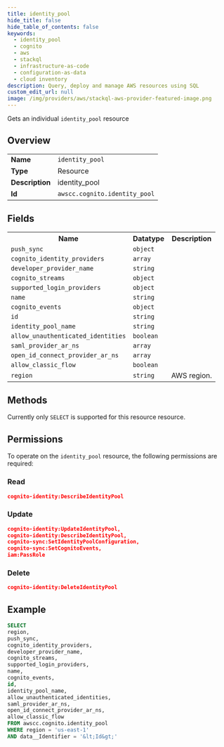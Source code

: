 ```yaml
---
title: identity_pool
hide_title: false
hide_table_of_contents: false
keywords:
  - identity_pool
  - cognito
  - aws
  - stackql
  - infrastructure-as-code
  - configuration-as-data
  - cloud inventory
description: Query, deploy and manage AWS resources using SQL
custom_edit_url: null
image: /img/providers/aws/stackql-aws-provider-featured-image.png
---
```

Gets an individual <code>identity_pool</code> resource

## Overview
<table><tbody>
<tr><td><b>Name</b></td><td><code>identity_pool</code></td></tr>
<tr><td><b>Type</b></td><td>Resource</td></tr>
<tr><td><b>Description</b></td><td>identity_pool</td></tr>
<tr><td><b>Id</b></td><td><code>awscc.cognito.identity_pool</code></td></tr>
</tbody></table>

## Fields
<table><tbody>
<tr><th>Name</th><th>Datatype</th><th>Description</th></tr>
<tr><td><code>push_sync</code></td><td><code>object</code></td><td></td></tr>
<tr><td><code>cognito_identity_providers</code></td><td><code>array</code></td><td></td></tr>
<tr><td><code>developer_provider_name</code></td><td><code>string</code></td><td></td></tr>
<tr><td><code>cognito_streams</code></td><td><code>object</code></td><td></td></tr>
<tr><td><code>supported_login_providers</code></td><td><code>object</code></td><td></td></tr>
<tr><td><code>name</code></td><td><code>string</code></td><td></td></tr>
<tr><td><code>cognito_events</code></td><td><code>object</code></td><td></td></tr>
<tr><td><code>id</code></td><td><code>string</code></td><td></td></tr>
<tr><td><code>identity_pool_name</code></td><td><code>string</code></td><td></td></tr>
<tr><td><code>allow_unauthenticated_identities</code></td><td><code>boolean</code></td><td></td></tr>
<tr><td><code>saml_provider_ar_ns</code></td><td><code>array</code></td><td></td></tr>
<tr><td><code>open_id_connect_provider_ar_ns</code></td><td><code>array</code></td><td></td></tr>
<tr><td><code>allow_classic_flow</code></td><td><code>boolean</code></td><td></td></tr>
<tr><td><code>region</code></td><td><code>string</code></td><td>AWS region.</td></tr>

</tbody></table>

## Methods
Currently only <code>SELECT</code> is supported for this resource resource.

## Permissions

To operate on the <code>identity_pool</code> resource, the following permissions are required:

### Read
```json
cognito-identity:DescribeIdentityPool
```

### Update
```json
cognito-identity:UpdateIdentityPool,
cognito-identity:DescribeIdentityPool,
cognito-sync:SetIdentityPoolConfiguration,
cognito-sync:SetCognitoEvents,
iam:PassRole
```

### Delete
```json
cognito-identity:DeleteIdentityPool
```


## Example
```sql
SELECT
region,
push_sync,
cognito_identity_providers,
developer_provider_name,
cognito_streams,
supported_login_providers,
name,
cognito_events,
id,
identity_pool_name,
allow_unauthenticated_identities,
saml_provider_ar_ns,
open_id_connect_provider_ar_ns,
allow_classic_flow
FROM awscc.cognito.identity_pool
WHERE region = 'us-east-1'
AND data__Identifier = '&lt;Id&gt;'
```
